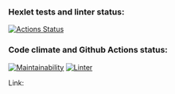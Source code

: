 ### Hexlet tests and linter status:
[![Actions Status](https://github.com/Vla2d/frontend-project-lvl3/workflows/hexlet-check/badge.svg)](https://github.com/Vla2d/frontend-project-lvl3/actions)

### Code climate and Github Actions status:

[![Maintainability](https://api.codeclimate.com/v1/badges/a99a88d28ad37a79dbf6/maintainability)](https://codeclimate.com/github/Vla2d/frontend-project-lvl3/maintainability)
[![Linter](https://github.com/Vla2d/frontend-project-lvl3/actions/workflows/nodejs.yml/badge.svg)](https://github.com/Vla2d/frontend-project-lvl3/actions)

Link: 
